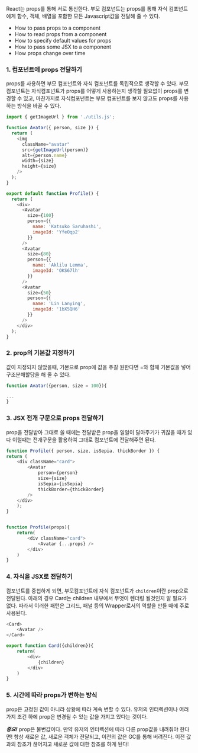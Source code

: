 React는 props를 통해 서로 통신한다. 부모 컴포넌트는 props를 통해 자식 컴포넌트에게 함수, 객체, 배열을 포함한 모든 Javascript값을 전달해 줄 수 있다.

- How to pass props to a component
- How to read props from a component
- How to specify default values for props
- How to pass some JSX to a component
- How props change over time

### 1. 컴포넌트에 props 전달하기
props를 사용하면 부모 컴포넌트와 자식 컴포넌트를 독립적으로 생각할 수 있다. 부모 컴포넌트는 자식컴포넌트가 props를 어떻게 사용하는지 생각할 필요없이 props를 변경할 수 있고, 마찬가지로 자식컴포넌트는 부모 컴포넌트를 보지 않고도 props를 사용하는 방식을 바꿀 수 있다.
```javascript
import { getImageUrl } from './utils.js';

function Avatar({ person, size }) {
  return (
    <img
      className="avatar"
      src={getImageUrl(person)}
      alt={person.name}
      width={size}
      height={size}
    />
  );
}

export default function Profile() {
  return (
    <div>
      <Avatar
        size={100}
        person={{ 
          name: 'Katsuko Saruhashi', 
          imageId: 'YfeOqp2'
        }}
      />
      <Avatar
        size={80}
        person={{
          name: 'Aklilu Lemma', 
          imageId: 'OKS67lh'
        }}
      />
      <Avatar
        size={50}
        person={{ 
          name: 'Lin Lanying',
          imageId: '1bX5QH6'
        }}
      />
    </div>
  );
}

```

### 2. prop의 기본값 지정하기
값이 지정되지 않았을때, 기본으로 prop에 값을 주길 원한다면 =와 함께 기본값을 넣어 구조분해할당을 해 줄 수 있다.
```javascript
function Avatar({person, size = 100}){

...
}
```

### 3. JSX 전개 구문으로 props 전달하기
prop을 전달받아 그대로 쓸 때에는 전달받은 prop을 일일이 달아주기가 귀찮을 때가 있다 이럴때는 전개구문을 활용하여 그대로 컴포넌트에 전달해주면 된다.
```javascript
function Profile({ person, size, isSepia, thickBorder }) {  
return (  
	<div className="card">  
		<Avatar  
			person={person}  
			size={size}  
			isSepia={isSepia} 
			thickBorder={thickBorder}  
		/>
	</div>  
	);  
}


function Profile(props){
	return(
		<div className="card">
			<Avatar {...props} />
		</div>
	)
}
```

### 4. 자식을 JSX로 전달하기
컴포넌트를 중첩하게 되면, 부모컴포넌트에 자식 컴포넌트가 `children`이란 prop으로 전달된다.
아래의 경우 Card는 children 내부에서 무엇이 렌더링 될것인지 알 필요가 없다. 따라서 이러한 패턴은 그리드, 패널 등의 Wrapper로서의 역할을 만들 때에 주로 사용된다.

```javascript
<Card>  
	<Avatar />  
</Card>
```

```javascript
export function Card({children}){
	return(
		<div>
			{children}
		</div>		
	)
}
```

### 5. 시간에 따라 props가 변하는 방식
prop은 고정된 값이 아니라 상황에 따라 계속 변할 수 있다. 유저의 인터렉션이나 여러가지 조건 하에 prop은 변경될 수 있는 값을 가지고 있다는 것이다.

***중요!***
prop은 불변값이다. 만약 유저의 인터렉션에 따라 다른 prop값을 내려줘야 한다면! 항상 새로운 값, 새로운 객체가 전달되고, 이전의 값은 GC를 통해 버려진다. 이전 값과의 참조가 끊어지고 새로운 값에 대한 참조를 하게 된다!


